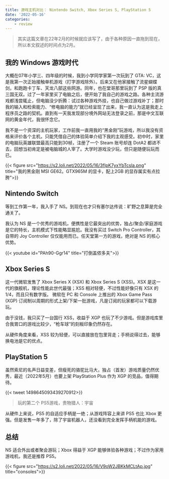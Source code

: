 ```yaml
---
title: 游戏主机对比： Nintendo Switch, Xbox Series S, PlayStation 5
date: '2022-05-16'
categories: 
    - review
---
```

> 其实这篇文章在22年2月的时候就应该写了，由于各种原因一直拖到现在，所以本文叙述的时间点为2月。

## 我的 Windows 游戏时代
大概在07年小学三、四年级的时候，我到小学同学家第一次玩到了 GTA: VC，这是我第一次正始接触单机游戏（打字游戏除外）。后来又在他家接触了流星蝴蝶剑，和跑跑卡丁车、天龙八部这些网游。同年，也在堂哥那里玩到了 PSP 版的真三国无双。过了一年家里买了电脑之后，便开始了我自己的游戏之路。各种主流游戏都浅尝辄止，但电脑没少折腾：试过各种游戏外挂，也自己做过游戏补丁；那时我的输入和检索能力、“修电脑的能力”就已经呈现了出来，我一直认为这是我走上程序员之路的契机。直到有一天我发现部分境外网站无法登录之前，那是中文互联网的黄金年代，我很怀念它。

我不是一个资深的主机玩家，工作前我一直用我的“黑金刚”玩游戏，所以我没有资格来评价各个主机，只能凭借自己的体验简单介绍下我的主观感受。初中时，家里的电脑玩英雄联盟最高只能到30帧，注册了一个 Steam 账号却连 DotA2 都进不去，回想当初肯定是被电脑城的人宰了。大学时游戏没少玩，但只是随便玩玩而已。

{{< figure src="https://s2.loli.net/2022/05/16/3fIpK7yxYbTcsla.png" title="我的黑金刚 MSI GE62。GTX965M 的显卡，配上2GB 的显存属实有点拉胯">}}

## Nintendo Switch
等到工作第一年，我入手了 NS。到现在也才只有塞尔达传说：旷野之息算是完全通关了。

我认为 NS 是一个优秀的游戏机，便携性是它最突出的优势，独占/聚会/家庭游戏是它的特长，主机模式下性能略显尴尬。我没有买过 Switch Pro Controller，其自带的 Joy Controller 仅仅能用而已。任天堂第一方的游戏，绝对是 NS 的核心优势。

{{< youtube id="PAh90-Ggr14" title="打倒盖侬多夫">}}

## Xbox Series S
这一代微软发售了 Xbox Series X (XSX) 和 Xbox Series S (XSS)。XSX 是这一代的旗舰机，理论性能此世代最强；XSS 相对轻便，不过性能好像只有 XSX 的1/4，而且只有数字版。
微软在 PC 和 Console 上推出的 Xbox Game Pass (XGP) 订阅制以周期的形式上架/下架一批游戏，凡是订阅的玩家都可以下载游玩。

由于没钱，我只买了一台国行 XSS，收益于 XGP 也玩了不少游戏。但是游戏库里合我胃口的游戏比较少，“枪车球”的刻板印象仍然存在。

从硬件角度来看，XSS 较为轻便，可以直接放在包里背走；手柄说得过去，能够换电池是它的优点。

## PlayStation 5

虽然索尼的名声日益变差，但瘦死的骆驼比马大，独占（首发）游戏质量仍然优秀，最近（2022年5月）也要上架 PlayStation Plus 作为 XGP 的竞品，值得期待。

{{< tweet 1498645093439270912>}}
>  玩的第二个 PS5游戏，贵物猎人：宇宙

从硬件上来说，PS5 的自适应手柄是一绝；从游戏阵容上来讲 PS5 也比 Xbox 更强。但是发售一年多了，除了宇宙机器人，还没看到完全发挥手柄机能的游戏。

## 总结
NS 适合外出或者聚会游玩；Xbox 得益于 XGP 能够体验各种游戏；不过作为家用游戏机，我还是推荐 PS5。

{{< figure src="https://s2.loli.net/2022/05/16/V9oW2JBKkMCLtAp.jpg" title="consoles">}}
